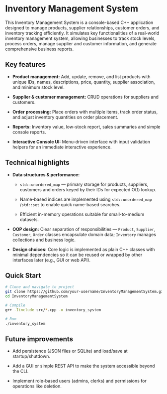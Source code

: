 # Inventory Management System

This Inventory Management System is a console-based C++ application designed to manage products,
supplier relationships, customer orders, and inventory tracking efficiently.
It simulates key functionalities of a real-world inventory management system,
allowing businesses to track stock levels, process orders,
manage supplier and customer information, and generate comprehensive business reports.

## Key features
- **Product management:** Add, update, remove, and list products with unique IDs, names, descriptions, price, quantity, supplier association, and minimum stock level.
  
- **Supplier & customer management:** CRUD operations for suppliers and customers.
    
- **Order processing:** Place orders with multiple items, track order status, and adjust inventory quantities on order placement.
    
- **Reports:** Inventory value, low-stock report, sales summaries and simple console reports.
    
- **Interactive Console UI:** Menu-driven interface with input validation helpers for an immediate interactive experience.

## Technical highlights

- **Data structures & performance:**
    
    - `std::unordered_map` — primary storage for products, suppliers, customers and orders keyed by their IDs for expected O(1) lookup.
        
    - Name-based indices are implemented using `std::unordered_map` /`std::set` to enable quick name-based searches.
        
    - Efficient in-memory operations suitable for small-to-medium datasets.
        
- **OOP design:** Clear separation of responsibilities — `Product`, `Supplier`, `Customer`, `Order` classes encapsulate domain data; `Inventory` manages collections and business logic.
    
- **Design choices:** Core logic is implemented as plain C++ classes with minimal dependencies so it can be reused or wrapped by other interfaces later (e.g., GUI or web API).


## Quick Start

```bash
# Clone and navigate to project
git clone https://github.com/your-username/InventoryManagementSystem.git
cd InventoryManagementSystem

# Compile
g++ -Iinclude src/*.cpp -o inventory_system

# Run
./inventory_system
```


## Future improvements

- Add persistence (JSON files or SQLite) and load/save at startup/shutdown.
    
- Add a GUI or simple REST API to make the system accessible beyond the CLI.
    
- Implement role-based users (admins, clerks) and permissions for operations like deletion.
